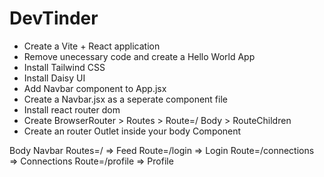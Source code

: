 # DevTinder

- Create a Vite + React application
- Remove unecessary code and create a Hello World App
- Install Tailwind CSS
- Install Daisy UI
- Add Navbar component to App.jsx
- Create a Navbar.jsx as a seperate component file
- Install react router dom
- Create BrowserRouter > Routes > Route=/ Body > RouteChildren
- Create an router Outlet inside your body Component

Body
    Navbar
    Routes=/ => Feed
    Route=/login => Login
    Route=/connections => Connections
    Route=/profile => Profile